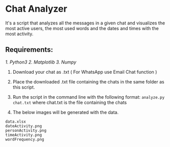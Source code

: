 # Chat Analyzer

It's a script that analyzes all the messages in a given chat and visualizes the most active users, the most used words and the dates and times with the most activity.

## Requirements:

_1. Python3_ 
_2. Matplotlib_ 
_3. Numpy_ 

1. Download your chat as .txt ( For WhatsApp use Email Chat function )

2. Place the downloaded .txt file containing the chats in the same folder as this script.

3. Run the script in the command line with the following format:
`analyze.py chat.txt` where chat.txt is the file containing the chats

4. The below images will be generated with the data.

```
data.xlsx
dateActivity.png
personActivity.png
timeActivity.png
wordFrequency.png
```
